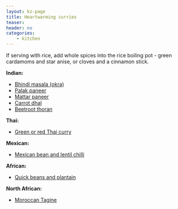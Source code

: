 ```yaml
---
layout: kz-page
title: Heartwarming curries
teaser: 
header: no
categories:
    - kitchen
---
```


If serving with rice, add whole spices into the rice boiling pot - green cardamoms and star anise, or cloves and a cinnamon stick.

**Indian:**
* [Bhindi masala (okra)](/kitchen/bhindi-masala/)
* [Palak paneer](/kitchen/palak-paneer/)
* [Mattar paneer](/kitchen/mattar-paneer/)
* [Carrot dhal](/kitchen/carrot-dhal/)
* [Beetroot thoran](/kitchen/beetroot-thoran/)

**Thai:**
* [Green or red Thai curry](/kitchen/thai-curry/)

**Mexican:**
* [Mexican bean and lentil chilli](/kitchen/bean-and-lentil-chilli/)

**African:**
* [Quick beans and plantain](/kitchen/beans-and-plantain/)

**North African:**
* [Moroccan Tagine](/kitchen/moroccan-tagine/)